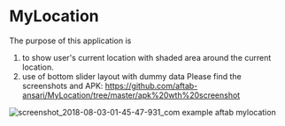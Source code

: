 # MyLocation
The purpose of this application is 
1. to show user's current location with shaded area around the current location.
2. use of bottom slider layout with dummy data
Please find the screenshots and APK: https://github.com/aftab-ansari/MyLocation/tree/master/apk%20wth%20screenshot

![screenshot_2018-08-03-01-45-47-931_com example aftab mylocation](https://user-images.githubusercontent.com/32031562/44934959-87319380-ad8c-11e8-99fa-4ccc404e2316.png)

